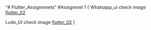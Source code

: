 "# Flutter_Assignmnets" 
#Assigmnet 1
{
Whatsapp_ui
check image 
[flutter_02](https://user-images.githubusercontent.com/98951511/230676485-942ff7be-4031-447d-9c9d-11d5568474da.png)

Ludo_UI
check image
[flutter_02](https://user-images.githubusercontent.com/98951511/230695936-ebab95ee-25fb-4cfb-b06b-a6c4da436902.png)
}
